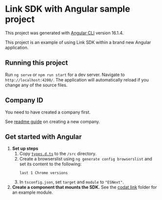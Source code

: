 # Link SDK with Angular sample project

This project was generated with [Angular CLI](https://github.com/angular/angular-cli) version 16.1.4.

This project is an example of using Link SDK within a brand new Angular application.

## Running this project

Run `ng serve` or `npm run start` for a dev server. Navigate to `http://localhost:4200/`. The application will automatically reload if you change any of the source files.


## Company ID
You need to have created a company first.

See <a href="https://github.com/codatio/sdk-link/tree/main#create-a-new-company" target="_blank">readme guide</a> on creating a new company.

## Get started with Angular

1. **Set up steps**
   1. Copy <a href="https://github.com/codatio/sdk-link/blob/main/snippets/types.d.ts" target="_blank"> `types.d.ts`</a> to the `/src` directory.
   2. Create a browserslist using `ng generate config browserslist` and set its content to the following:
       ```
       last 1 Chrome versions 
       ```
   3. In `tsconfig.json`, set `target` and `module` to `"ESNext"`.
2. **Create a component that mounts the SDK.** See the <a href="./src/app/codat-link/">codat link</a> folder for an example module.
